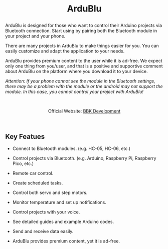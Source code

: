 # <p align="center">ArduBlu</p> 

ArduBlu is designed for those who want to control their Arduino projects via Bluetooth connection. Start using by pairing both the Bluetooth module in your project and your phone.

There are many projects in ArduBlu to make things easier for you. You can easily customize and adapt the application to your needs.

ArduBlu provides premium content to the user while it is ad-free. We expect only one thing from you/user, and that is a positive and supportive comment about ArduBlu on the platform where you download it to your device.

<i>Attention: If your phone cannot see the module in the Bluetooth settings, there may be a problem with the module or the android may not support the module. In this case, you cannot control your project with ArduBlu!</i>

&nbsp;

<p align="center">Official Website: <a href="https://www.bbkdevelopment.com/bbk-development/ardublu">BBK Development</a></p>

&nbsp;

## Key Featues
-	Connect to Bluetooth modules. (e.g. HC-05, HC-06, etc.)

-   Control projects via Bluetooth. (e.g. Arduino, Raspberry Pi, Raspberry Pico, etc.)

-   Remote car control.

-   Create scheduled tasks.

-   Control both servo and step motors.

-   Monitor temperature and set up notifications.

-   Control projects with your voice.

-   See detailed guides and example Arduino codes.

-   Send and receive data easily.

-   ArduBlu provides premium content, yet it is ad-free.